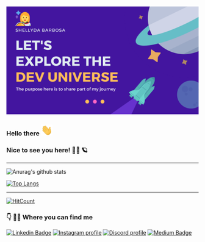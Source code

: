 ### <img src="banner.png" width="800px"  />
### Hello there <img src="https://raw.githubusercontent.com/ABSphreak/ABSphreak/master/gifs/Hi.gif" width="30px" />
### Nice to see you here! :woman_astronaut: :ringed_planet: 
---
![Anurag's github stats](https://github-readme-stats.vercel.app/api?username=Shellyda&show_icons=true&theme=radical&show_icons=true)

[![Top Langs](https://github-readme-stats.vercel.app/api/top-langs/?username=Shellyda&layout=compact&theme=radical)](https://github.com/anuraghazra/github-readme-stats)

---
[![HitCount](http://hits.dwyl.com/Shellyda/Shellyda/Shellyda.svg)](http://hits.dwyl.com/Shellyda/Shellyda/Shellyda) 
### :point_down: :female_detective: Where you can find me 
[![Linkedin Badge](https://img.shields.io/badge/-Linkedin-6633cc?style=flat-square&logo=LinkedIn&color=14274e&link=https://www.linkedin.com/in/shellyda-barbosa-ab45b61b8/)](https://www.linkedin.com/in/shellyda-barbosa/a-ab45b61b8/)
[![Instagram profile](https://img.shields.io/badge/-Instagram-6633cc?style=flat-square&logo=Instagram&color=14274e&link=https://www.instagram.com/shellpoweer/)](https://www.instagram.com/shellpoweer/)
[![Discord profile](https://img.shields.io/badge/-Discord-6633cc?style=flat-square&logo=Discord&color=14274e&link=https://discord.gg/mFjVkPJR)](https://discord.gg/mFjVkPJR)
[![Medium Badge](https://img.shields.io/badge/-Medium-6633cc?style=flat-square&logo=Elixir&color=14274e&link=https://medium.com/@shellyda)](https://medium.com/@shellyda)

